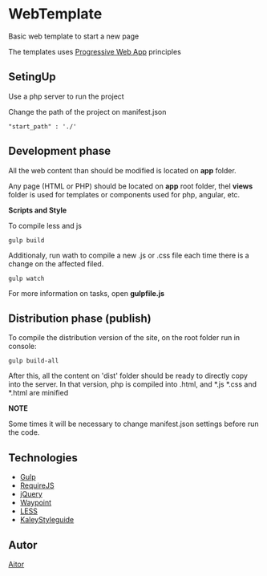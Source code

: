 WebTemplate
=============

Basic web template to start a new page

The templates uses [Progressive Web App](https://developers.google.com/web/updates/2014/11/Support-for-installable-web-apps-with-webapp-manifest-in-chrome-38-for-Android) principles

SetingUp
---------------

Use a php server to run the project

Change the path of the project on manifest.json

```"start_path" : './'```


Development phase
---------------

All the web content than should be modified is located on **app** folder.

Any page (HTML or PHP) should be located on **app** root folder, thel **views** folder is used for templates or components used for php, angular, etc.


**Scripts and Style**

To compile less and js 

```gulp build```


Additionaly, run wath to compile a new .js or .css file each time there is a change on the affected filed.

```gulp watch```

For more information on tasks, open **gulpfile.js**


Distribution phase (publish)
---------------

To compile the distribution version of the site, on the root folder run in console:

```gulp build-all```

After this, all the content on 'dist' folder should be ready to directly copy into the server. In that version, php is compiled into .html, and *.js *.css and *.html are minified

**NOTE**

Some times it will be necessary to change manifest.json settings before run the code.


Technologies
---------------

- [Gulp](http://gulpjs.com/)
- [RequireJS](https://http://requirejs.org/)
- [jQuery](https://jquery.com/)
- [Waypoint](http://imakewebthings.com/waypoints/)
- [LESS](http://lesscss.org/)
- [KaleyStyleguide](https://github.com/thomasdavis/kaleistyleguide)


Autor
---------------
[Aitor](http://aitorpalomares.esy.es/)